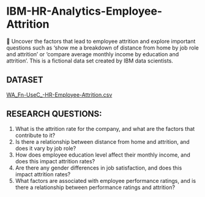 # IBM-HR-Analytics-Employee-Attrition

📌 Uncover the factors that lead to employee attrition and explore important questions such as ‘show me a breakdown of distance from home by job role and attrition’ or ‘compare average monthly income by education and attrition’. This is a fictional data set created by IBM data scientists.

</aside>

## DATASET

[WA_Fn-UseC_-HR-Employee-Attrition.csv](https://s3-us-west-2.amazonaws.com/secure.notion-static.com/bc6f32a9-0024-4a3e-9e44-6690df275bf3/WA_Fn-UseC_-HR-Employee-Attrition.csv)

## RESEARCH QUESTIONS:

1. What is the attrition rate for the company, and what are the factors that contribute to it?
2. Is there a relationship between distance from home and attrition, and does it vary by job role?
3. How does employee education level affect their monthly income, and does this impact attrition rates?
4. Are there any gender differences in job satisfaction, and does this impact attrition rates?
5. What factors are associated with employee performance ratings, and is there a relationship between performance ratings and attrition?
